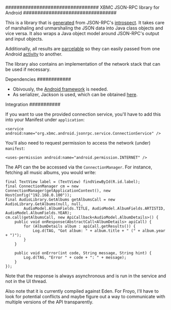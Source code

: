 #################################
XBMC JSON-RPC library for Android
#################################

This is a library that is [generated](https://github.com/freezy/xbmc-jsonrpc-javaclassgen)
from JSON-RPC's [introspect](http://wiki.xbmc.org/index.php?title=JSON-RPC_API/v3#JSONRPC.Introspect).
It takes care of marshaling and unmarshaling the JSON data into Java class
objects and vice versa. It also wraps a Java object model around JSON-RPC's output
and input objects.

Additionally, all results are [parcelable](http://developer.android.com/reference/android/os/Parcelable.html)
so they can easily passed from one Android [activity](http://developer.android.com/reference/android/app/Activity.html)
to another.

The library also contains an implementation of the network stack that can be 
used if necessary.


Dependencies
############

* Obivously, the [Android framework](http://developer.android.com/sdk/index.html) is needed.
* As serializer, Jackson is used, which can be obtained [here](http://jackson.codehaus.org/).


Integration
###########

If you want to use the provided connection service, you'll have to add this into
your Manifest under `application`: 

	<service android:name="org.xbmc.android.jsonrpc.service.ConnectionService" />
	
You'll also need to request permission to access the network (under) `manifest`:

	<uses-permission android:name="android.permission.INTERNET" />

The API can the be accessed via the `ConnectionManager`. For instance, fetching
all music albums, you would write:

	final TextView label = (TextView) findViewById(R.id.label);
	final ConnectionManager cm = new ConnectionManager(getApplicationContext(), new HostConfig("192.168.0.100"));
	final AudioLibrary.GetAlbums getAlbumsCall = new AudioLibrary.GetAlbums(null, null, 
			AudioModel.AlbumFields.TITLE, AudioModel.AlbumFields.ARTISTID, AudioModel.AlbumFields.YEAR);
	cm.call(getAlbumsCall, new ApiCallback<AudioModel.AlbumDetails>() {
		public void onResponse(AbstractCall<AlbumDetails> apiCall) {
			for (AlbumDetails album : apiCall.getResults()) {
				Log.d(TAG, "Got album: " + album.title + " (" + album.year + ")");
			}
		}
	
		public void onError(int code, String message, String hint) {
			Log.d(TAG, "Error " + code + ": " + message);
		}
	});

Note that the response is always asynchronous and is run in the service and not 
in the UI thread. 

Also note that it is currently compiled against Eden. For Froyo, I'll have to
look for potential conflicts and maybe figure out a way to communicate with
multiple versions of the API transparently.


